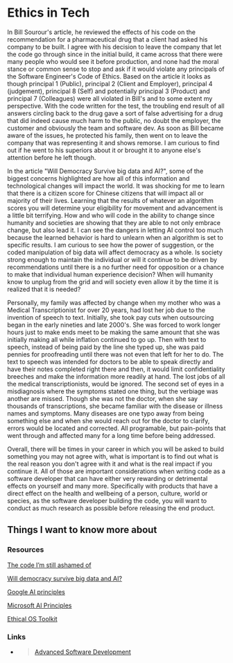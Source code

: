 # Ethics in Tech

In Bill Sourour's article, he reviewed the effects of his code on the recommendation for a pharmaceutical drug that a client had asked his company to be built.  I agree with his decision to leave the company that let the code go through since in the initial build, it came across that there were many people who would see it before production, and none had the moral stance or common sense to stop and ask if it would violate any principals of the Software Engineer's Code of Ethics.  Based on the article it looks as though principal 1 (Public), principal 2 (Client and Employer), principal 4 (judgement), principal 8 (Self) and potentially principal 3 (Product) and principal 7 (Colleagues) were all violated in Bill's and to some extent my perspective.  With the code written for the test, the troubling end result of all answers circling back to the drug gave a sort of false advertising for a drug that did indeed cause much harm to the public, no doubt the employer, the customer and obviously the team and software dev.  As soon as Bill became aware of the issues, he protected his family, then went on to leave the company that was representing it and shows remorse. I am curious to find out if he went to his superiors about it or brought it to anyone else's attention before he left though.

In the article "Will Democracy Survive big data and AI?", some of the biggest concerns highlighted are how all of this information and technological changes will impact the world. It was shocking for me to learn that there is a citizen score for Chinese citizens that will impact all or majority of their lives.  Learning that the results of whatever an algorithm scores you will determine your eligibility for movement and advancement is a little bit terrifying.  How and who will code in the ability to change since humanity and societies are showing that they are able to not only embrace change, but also lead it. I can see the dangers in letting AI control too much because the learned behavior is hard to unlearn when an algorithm is set to specific results.  I am curious to see how the power of suggestion, or the coded manipulation of big data will affect democracy as a whole. Is society strong enough to maintain the individual or will it continue to be driven by recommendations until there is a no further need for opposition or a chance to make that individual human experience decision?  When will humanity know to unplug from the grid and will society even allow it by the time it is realized that it is needed?

Personally, my family was affected by change when my mother who was a Medical Transcriptionist for over 20 years, had lost her job due to the invention of speech to text.  Initially, she took pay cuts when outsourcing began in the early nineties and late 2000's. She was forced to work longer hours just to make ends meet to be making the same amount that she was initially making all while inflation continued to go up.  Then with text to speech, instead of being paid by the line she typed up, she was paid pennies for proofreading until there was not even that left for her to do.  The text to speech was intended for doctors to be able to speak directly and have their notes completed right there and then, it would limit confidentiality breeches and make the information more readily at hand.  The lost jobs of all the medical transcriptionists, would be ignored.  The second set of eyes in a misdiagnosis where the symptoms stated one thing, but the verbiage was another are missed.  Though she was not the doctor, when she say thousands of transcriptions, she became familiar with the disease or illness names and symptoms. Many diseases are one typo away from being something else and when she would reach out for the doctor to clarify, errors would be located and corrected.  All programable, but pain-points that went through and affected many for a long time before being addressed.

Overall, there will be times in your career in which you will be asked to build something you may not agree with, what is important is to find out what is the real reason you don't agree with it and what is the real impact if you continue it.  All of those are important considerations when writing code as a software developer that can have either very rewarding or detrimental effects on yourself and many more.  Specifically with products that have a direct effect on the health and wellbeing of a person, culture, world or species, as the software developer building the code, you will want to conduct as much research as possible before releasing the end product.

## Things I want to know more about

### Resources

[The code I’m still ashamed of](https://www.freecodecamp.org/news/the-code-im-still-ashamed-of-e4c021dff55e)

[Will democracy survive big data and AI?](https://www.scientificamerican.com/article/will-democracy-survive-big-data-and-artificial-intelligence/)

[Google AI principles](https://www.blog.google/technology/ai/ai-principles/)

[Microsoft AI Principles](https://www.microsoft.com/en-us/ai/responsible-ai?activetab=pivot1%3aprimaryr6)

[Ethical OS Toolkit](https://ethicalos.org/)

### Links

- >[Advanced Software Development](README.md)
